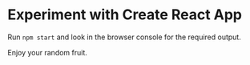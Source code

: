 # Experiment with Create React App

Run `npm start` and look in the browser console for the required output.

Enjoy your random fruit.